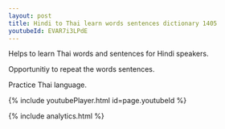 ```yaml
---
layout: post
title: Hindi to Thai learn words sentences dictionary 1405 
youtubeId: EVAR7i3LPdE
---
```

 
 
Helps to learn Thai words and sentences for Hindi speakers.

Opportunitiy to repeat the words sentences. 

Practice Thai language. 
 
{% include youtubePlayer.html id=page.youtubeId %}
 
 
{% include analytics.html %}